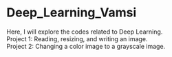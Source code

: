 # Deep_Learning_Vamsi
Here, I will explore the codes related to Deep Learning.     
Project 1: Reading, resizing, and writing an image.  
Project 2: Changing a color image to a grayscale image.  
